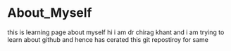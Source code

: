 # About_Myself
this is learning page about myself 
hi i am dr chirag khant and i am trying to learn about github and hence has cerated this git repostiroy for same 